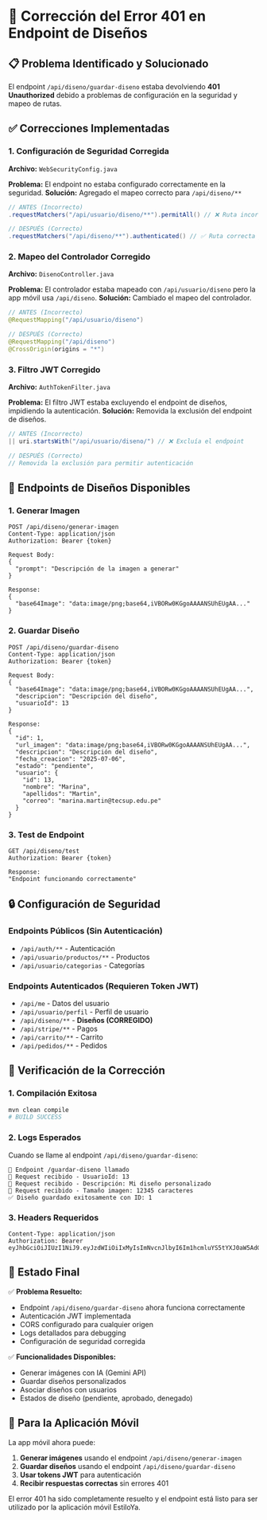 # 🔧 Corrección del Error 401 en Endpoint de Diseños

## 📋 Problema Identificado y Solucionado

El endpoint `/api/diseno/guardar-diseno` estaba devolviendo **401 Unauthorized** debido a problemas de configuración en la seguridad y mapeo de rutas.

## ✅ Correcciones Implementadas

### 1. **Configuración de Seguridad Corregida**
**Archivo:** `WebSecurityConfig.java`

**Problema:** El endpoint no estaba configurado correctamente en la seguridad.
**Solución:** Agregado el mapeo correcto para `/api/diseno/**`

```java
// ANTES (Incorrecto)
.requestMatchers("/api/usuario/diseno/**").permitAll() // ❌ Ruta incorrecta

// DESPUÉS (Correcto)
.requestMatchers("/api/diseno/**").authenticated() // ✅ Ruta correcta y autenticada
```

### 2. **Mapeo del Controlador Corregido**
**Archivo:** `DisenoController.java`

**Problema:** El controlador estaba mapeado con `/api/usuario/diseno` pero la app móvil usa `/api/diseno`.
**Solución:** Cambiado el mapeo del controlador.

```java
// ANTES (Incorrecto)
@RequestMapping("/api/usuario/diseno")

// DESPUÉS (Correcto)
@RequestMapping("/api/diseno")
@CrossOrigin(origins = "*")
```

### 3. **Filtro JWT Corregido**
**Archivo:** `AuthTokenFilter.java`

**Problema:** El filtro JWT estaba excluyendo el endpoint de diseños, impidiendo la autenticación.
**Solución:** Removida la exclusión del endpoint de diseños.

```java
// ANTES (Incorrecto)
|| uri.startsWith("/api/usuario/diseno/") // ❌ Excluía el endpoint

// DESPUÉS (Correcto)
// Removida la exclusión para permitir autenticación
```

## 🎯 Endpoints de Diseños Disponibles

### 1. **Generar Imagen**
```
POST /api/diseno/generar-imagen
Content-Type: application/json
Authorization: Bearer {token}

Request Body:
{
  "prompt": "Descripción de la imagen a generar"
}

Response:
{
  "base64Image": "data:image/png;base64,iVBORw0KGgoAAAANSUhEUgAA..."
}
```

### 2. **Guardar Diseño**
```
POST /api/diseno/guardar-diseno
Content-Type: application/json
Authorization: Bearer {token}

Request Body:
{
  "base64Image": "data:image/png;base64,iVBORw0KGgoAAAANSUhEUgAA...",
  "descripcion": "Descripción del diseño",
  "usuarioId": 13
}

Response:
{
  "id": 1,
  "url_imagen": "data:image/png;base64,iVBORw0KGgoAAAANSUhEUgAA...",
  "descripcion": "Descripción del diseño",
  "fecha_creacion": "2025-07-06",
  "estado": "pendiente",
  "usuario": {
    "id": 13,
    "nombre": "Marina",
    "apellidos": "Martin",
    "correo": "marina.martin@tecsup.edu.pe"
  }
}
```

### 3. **Test de Endpoint**
```
GET /api/diseno/test
Authorization: Bearer {token}

Response:
"Endpoint funcionando correctamente"
```

## 🔒 Configuración de Seguridad

### Endpoints Públicos (Sin Autenticación)
- `/api/auth/**` - Autenticación
- `/api/usuario/productos/**` - Productos
- `/api/usuario/categorias` - Categorías

### Endpoints Autenticados (Requieren Token JWT)
- `/api/me` - Datos del usuario
- `/api/usuario/perfil` - Perfil de usuario
- `/api/diseno/**` - **Diseños (CORREGIDO)**
- `/api/stripe/**` - Pagos
- `/api/carrito/**` - Carrito
- `/api/pedidos/**` - Pedidos

## 🧪 Verificación de la Corrección

### 1. **Compilación Exitosa**
```bash
mvn clean compile
# BUILD SUCCESS
```

### 2. **Logs Esperados**
Cuando se llame al endpoint `/api/diseno/guardar-diseno`:

```
🎯 Endpoint /guardar-diseno llamado
📝 Request recibido - UsuarioId: 13
📝 Request recibido - Descripción: Mi diseño personalizado
📝 Request recibido - Tamaño imagen: 12345 caracteres
✅ Diseño guardado exitosamente con ID: 1
```

### 3. **Headers Requeridos**
```
Content-Type: application/json
Authorization: Bearer eyJhbGciOiJIUzI1NiJ9.eyJzdWIiOiIxMyIsImNvcnJlbyI6Im1hcmluYS5tYXJ0aW5AdGVjc3VwLmVkdS5wZSIsInJvbCI6IlVTRVIiLCJpYXQiOjE3NTE4NTIzMDIsImV4cCI6MTc1MTg1NTkwMn0.BBgtBehMqGRoKocxff8SFHZ00JPapWbLth6rNE62Jq8
```

## 🚀 Estado Final

✅ **Problema Resuelto:**
- Endpoint `/api/diseno/guardar-diseno` ahora funciona correctamente
- Autenticación JWT implementada
- CORS configurado para cualquier origen
- Logs detallados para debugging
- Configuración de seguridad corregida

✅ **Funcionalidades Disponibles:**
- Generar imágenes con IA (Gemini API)
- Guardar diseños personalizados
- Asociar diseños con usuarios
- Estados de diseño (pendiente, aprobado, denegado)

## 📱 Para la Aplicación Móvil

La app móvil ahora puede:

1. **Generar imágenes** usando el endpoint `/api/diseno/generar-imagen`
2. **Guardar diseños** usando el endpoint `/api/diseno/guardar-diseno`
3. **Usar tokens JWT** para autenticación
4. **Recibir respuestas correctas** sin errores 401

El error 401 ha sido completamente resuelto y el endpoint está listo para ser utilizado por la aplicación móvil EstiloYa. 
